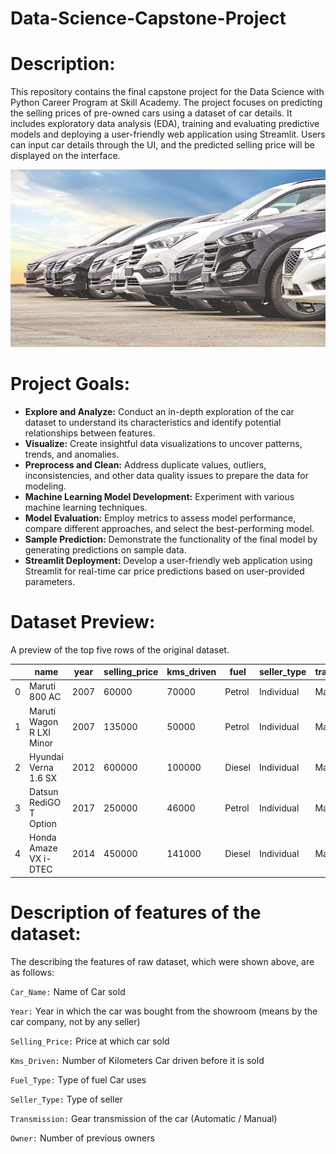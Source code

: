 # **Data-Science-Capstone-Project**
# Description:
This repository contains the final capstone project for the Data Science with Python Career Program at Skill Academy. The project focuses on predicting the selling prices of pre-owned cars using a dataset of car details. It includes exploratory data analysis (EDA), training and evaluating predictive models and deploying a user-friendly web application using Streamlit. Users can input car details through the UI, and the predicted selling price will be displayed on the interface.

<img src = "https://github.com/vishal-verma-96/Capstone_Project_By_Skill_Academy/blob/501dbfa3ffde34144dbf8262f5ec2b39e5f07f82/Readme_image.jpg">

# Project Goals:
* **Explore and Analyze:** Conduct an in-depth exploration of the car dataset to understand its characteristics and identify potential relationships between features.
* **Visualize:** Create insightful data visualizations to uncover patterns, trends, and anomalies.
* **Preprocess and Clean:** Address duplicate values, outliers, inconsistencies, and other data quality issues to prepare the data for modeling.
* **Machine Learning Model Development:** Experiment with various machine learning techniques.
* **Model Evaluation:** Employ metrics to assess model performance, compare different approaches, and select the best-performing model.
* **Sample Prediction:** Demonstrate the functionality of the final model by generating predictions on sample data.
* **Streamlit Deployment:** Develop a user-friendly web application using Streamlit for real-time car price predictions based on user-provided parameters.

# Dataset Preview:
A preview of the top five rows of the original dataset.

| | name | year | selling_price | kms_driven | fuel | seller_type | transmission | owner |
|-| ---------------------------- | ---- | ------------- | ---------- | ---- | ----------- | --------- | ----- |
|0| Maruti 800 AC |	2007 | 60000 | 70000 | Petrol | Individual | Manual | First Owner
|1|	Maruti Wagon R LXI Minor | 2007 | 135000 | 50000 | Petrol | Individual | Manual | First Owner
|2|	Hyundai Verna 1.6 SX | 2012 | 600000 | 100000	| Diesel | Individual | Manual | First Owner
|3|	Datsun RediGO T Option | 2017 | 250000 | 46000 | Petrol	| Individual | Manual	| First Owner
|4|	Honda Amaze VX i-DTEC | 2014 | 450000	| 141000 | Diesel	| Individual | Manual	| Second Owner

# Description of features of the dataset:
The describing the features of raw dataset, which were shown above, are as follows:

```Car_Name:``` Name of Car sold

```Year:``` Year in which the car was bought from the showroom (means by the car company, not by any seller)

```Selling_Price:``` Price at which car sold

```Kms_Driven:``` Number of Kilometers Car driven before it is sold

```Fuel_Type:``` Type of fuel Car uses

```Seller_Type:``` Type of seller 

```Transmission:``` Gear transmission of the car (Automatic / Manual)

```Owner:``` Number of previous owners 
